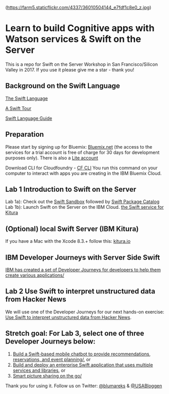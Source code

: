 
(https://farm5.staticflickr.com/4337/36010504144_e7fdf1c8e0_z.jpg)

# Learn to build Cognitive apps with Watson services & Swift on the Server
This is a repo for Swift on the Server Workshop in San Francisco/Silicon Valley in 2017. If you use it please give me a star - thank you!

## Background on the Swift Language
[The Swift Language](https://en.wikipedia.org/wiki/Swift_(programming_language))

[A Swift Tour](https://developer.apple.com/library/content/documentation/Swift/Conceptual/Swift_Programming_Language/GuidedTour.html#//apple_ref/doc/uid/TP40014097-CH2-ID1)

[Swift Language Guide](https://developer.apple.com/library/content/documentation/Swift/Conceptual/Swift_Programming_Language/TheBasics.html#//apple_ref/doc/uid/TP40014097-CH5-ID309)

## Preparation
Please start by signing up for Bluemix: [Bluemix.net](http://bluemix.net) (the access to the services for a trial account is free of charge for 30 days for development purposes only). There is also a [Lite account](https://www.ibm.com/cloud-computing/bluemix/standard-account)

Download CLI for Cloudfoundry - [CF CLI](https://github.com/cloudfoundry/cli/releases/) You run this command on your computer to interact with apps you are creating in the IBM Bluemix Cloud.

## Lab 1 Introduction to Swift on the Server
Lab 1a): Check out the [Swift Sandbox](https://swift.sandbox.bluemix.net/) followed by [Swift Package Catalog](https://packagecatalog.com/) 
Lab 1b): Launch Swift on the Server on the IBM Cloud. [the Swift service for Kitura](https://console.bluemix.net/catalog/starters/runtime-for-swift?env_id=ibm%3Ayp%3Aus-south&taxonomyNavigation=apps)

## (Optional) local Swift Server (IBM Kitura)
If you have a Mac with the Xcode 8.3.+ follow this: [kitura.io](http://www.kitura.io/)

## IBM Developer Journeys with Server Side Swift
[IBM has created a set of Developer Journeys for developers to help them create various applications/](https://developer.ibm.com/code/journey/category/swift-on-the-server/)

## Lab 2 Use Swift to interpret unstructured data from Hacker News

We will use one of the Developer Journeys for our next hands-on exercise: [Use Swift to interpret unstructured data from Hacker News](https://developer.ibm.com/code/journey/use-swift-interpret-unstructured-data-hacker-news/).

## Stretch goal: For Lab 3, select one of three Developer Journeys below:
1) [Build a Swift-based mobile chatbot to provide recommendations, reservations, and event planning/](https://developer.ibm.com/code/journey/build-a-cognitive-recommendation-app-with-swift/), or 
2) [Build and deploy an enterprise Swift application that uses multiple services and libraries](https://developer.ibm.com/code/journey/build-an-enterprise-swift-app-using-services/), or 
3) [Smart picture sharing on the go/](https://developer.ibm.com/code/journey/apply-cognitive-to-mobile-images-on-the-go/)

Thank you for using it. Follow us on Twitter:
[@blumareks](https://twitter.com/blumareks) & [@USABloggen](https://twitter.com/USABloggen)
